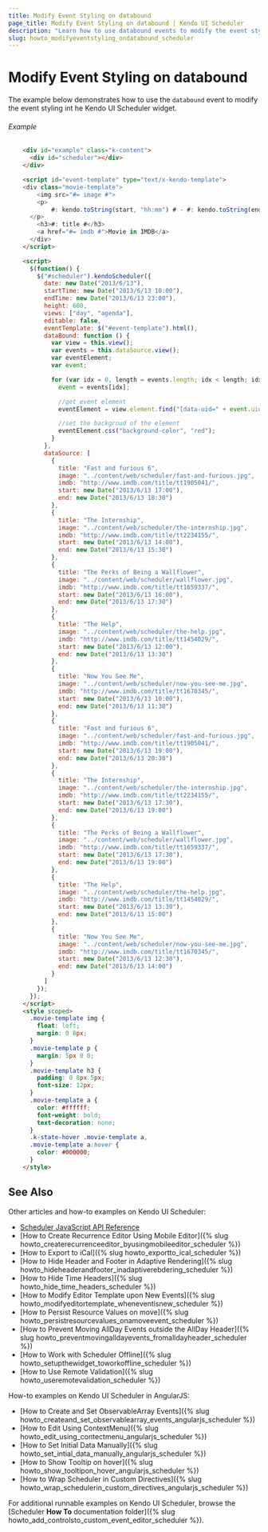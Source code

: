 ```yaml
---
title: Modify Event Styling on databound
page_title: Modify Event Styling on databound | Kendo UI Scheduler
description: "Learn how to use databound events to modify the event styling in a Kendo UI Scheduler widget."
slug: howto_modifyeventstyling_ondatabound_scheduler
---
```


# Modify Event Styling on databound

The example below demonstrates how to use the `databound` event to modify the event styling int he Kendo UI Scheduler widget.

###### Example

```html
    <div id="example" class="k-content">
      <div id="scheduler"></div>
    </div>

    <script id="event-template" type="text/x-kendo-template">
    <div class="movie-template">
        <img src="#= image #">
        <p>
            #: kendo.toString(start, "hh:mm") # - #: kendo.toString(end, "hh:mm") #
      </p>
        <h3>#: title #</h3>
        <a href="#= imdb #">Movie in IMDB</a>
      </div>
    </script>

    <script>
      $(function() {
        $("#scheduler").kendoScheduler({
          date: new Date("2013/6/13"),
          startTime: new Date("2013/6/13 10:00"),
          endTime: new Date("2013/6/13 23:00"),
          height: 600,
          views: ["day", "agenda"],
          editable: false,
          eventTemplate: $("#event-template").html(),
          dataBound: function () {
            var view = this.view();
            var events = this.dataSource.view();
            var eventElement;
            var event;

            for (var idx = 0, length = events.length; idx < length; idx++) {
              event = events[idx];

              //get event element
              eventElement = view.element.find("[data-uid=" + event.uid + "]");

              //set the backgroud of the element
              eventElement.css("background-color", "red");
            }
          },
          dataSource: [
            {
              title: "Fast and furious 6",
              image: "../content/web/scheduler/fast-and-furious.jpg",
              imdb: "http://www.imdb.com/title/tt1905041/",
              start: new Date("2013/6/13 17:00"),
              end: new Date("2013/6/13 18:30")
            },
            {
              title: "The Internship",
              image: "../content/web/scheduler/the-internship.jpg",
              imdb: "http://www.imdb.com/title/tt2234155/",
              start: new Date("2013/6/13 14:00"),
              end: new Date("2013/6/13 15:30")
            },
            {
              title: "The Perks of Being a Wallflower",
              image: "../content/web/scheduler/wallflower.jpg",
              imdb: "http://www.imdb.com/title/tt1659337/",
              start: new Date("2013/6/13 16:00"),
              end: new Date("2013/6/13 17:30")
            },
            {
              title: "The Help",
              image: "../content/web/scheduler/the-help.jpg",
              imdb: "http://www.imdb.com/title/tt1454029/",
              start: new Date("2013/6/13 12:00"),
              end: new Date("2013/6/13 13:30")
            },
            {
              title: "Now You See Me",
              image: "../content/web/scheduler/now-you-see-me.jpg",
              imdb: "http://www.imdb.com/title/tt1670345/",
              start: new Date("2013/6/13 10:00"),
              end: new Date("2013/6/13 11:30")
            },
            {
              title: "Fast and furious 6",
              image: "../content/web/scheduler/fast-and-furious.jpg",
              imdb: "http://www.imdb.com/title/tt1905041/",
              start: new Date("2013/6/13 19:00"),
              end: new Date("2013/6/13 20:30")
            },
            {
              title: "The Internship",
              image: "../content/web/scheduler/the-internship.jpg",
              imdb: "http://www.imdb.com/title/tt2234155/",
              start: new Date("2013/6/13 17:30"),
              end: new Date("2013/6/13 19:00")
            },
            {
              title: "The Perks of Being a Wallflower",
              image: "../content/web/scheduler/wallflower.jpg",
              imdb: "http://www.imdb.com/title/tt1659337/",
              start: new Date("2013/6/13 17:30"),
              end: new Date("2013/6/13 19:00")
            },
            {
              title: "The Help",
              image: "../content/web/scheduler/the-help.jpg",
              imdb: "http://www.imdb.com/title/tt1454029/",
              start: new Date("2013/6/13 13:30"),
              end: new Date("2013/6/13 15:00")
            },
            {
              title: "Now You See Me",
              image: "../content/web/scheduler/now-you-see-me.jpg",
              imdb: "http://www.imdb.com/title/tt1670345/",
              start: new Date("2013/6/13 12:30"),
              end: new Date("2013/6/13 14:00")
            }
          ]
        });
      });
    </script>
    <style scoped>
      .movie-template img {
        float: left;
        margin: 0 8px;
      }
      .movie-template p {
        margin: 5px 0 0;
      }
      .movie-template h3 {
        padding: 0 8px 5px;
        font-size: 12px;
      }
      .movie-template a {
        color: #ffffff;
        font-weight: bold;
        text-decoration: none;
      }
      .k-state-hover .movie-template a,
      .movie-template a:hover {
        color: #000000;
      }
    </style>

```

## See Also

Other articles and how-to examples on Kendo UI Scheduler:

* [Scheduler JavaScript API Reference](/api/javascript/ui/scheduler)
* [How to Create Recurrence Editor Using Mobile Editor]({% slug howto_createrecurrenceeditor_byusingmobileeditor_scheduler %})
* [How to Export to iCal]({% slug howto_exportto_ical_scheduler %})
* [How to Hide Header and Footer in Adaptive Rendering]({% slug howto_hideheaderandfooter_inadaptiverebdering_scheduler %})
* [How to Hide Time Headers]({% slug howto_hide_time_headers_scheduler %})
* [How to Modify Editor Template upon New Events]({% slug howto_modifyeditortemplate_wheneventisnew_scheduler %})
* [How to Persist Resource Values on move]({% slug howto_persistresourcevalues_onamoveevent_scheduler %})
* [How to Prevent Moving AllDay Events outside the AllDay Header]({% slug howto_preventmovingalldayevents_fromalldayheader_scheduler %})
* [How to Work with Scheduler Offline]({% slug howto_setupthewidget_toworkoffline_scheduler %})
* [How to Use Remote Validation]({% slug howto_useremotevalidation_scheduler %})

How-to examples on Kendo UI Scheduler in AngularJS:

* [How to Create and Set ObservableArray Events]({% slug howto_createand_set_observablearray_events_angularjs_scheduler %})
* [How to Edit Using ContextMenu]({% slug howto_edit_using_contectmenu_angularjs_scheduler %})
* [How to Set Initial Data Manually]({% slug howto_set_intial_data_manually_angularjs_scheduler %})
* [How to Show Тooltip on hover]({% slug howto_show_tooltipon_hover_angularjs_scheduler %})
* [How to Wrap Scheduler in Custom Directives]({% slug howto_wrap_schedulerin_custom_directives_angularjs_scheduler %})

For additional runnable examples on Kendo UI Scheduler, browse the [Scheduler **How To** documentation folder]({% slug howto_add_controlsto_custom_event_editor_scheduler %}).
